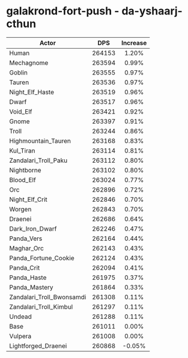 # galakrond-fort-push - da-yshaarj-cthun
| Actor | DPS | Increase |
|---|:---:|:---:|
|Human|264153|1.20%|
|Mechagnome|263594|0.99%|
|Goblin|263555|0.97%|
|Tauren|263536|0.97%|
|Night_Elf_Haste|263519|0.96%|
|Dwarf|263517|0.96%|
|Void_Elf|263421|0.92%|
|Gnome|263397|0.91%|
|Troll|263244|0.86%|
|Highmountain_Tauren|263168|0.83%|
|Kul_Tiran|263114|0.81%|
|Zandalari_Troll_Paku|263112|0.80%|
|Nightborne|263102|0.80%|
|Blood_Elf|263024|0.77%|
|Orc|262896|0.72%|
|Night_Elf_Crit|262846|0.70%|
|Worgen|262843|0.70%|
|Draenei|262686|0.64%|
|Dark_Iron_Dwarf|262246|0.47%|
|Panda_Vers|262164|0.44%|
|Maghar_Orc|262143|0.43%|
|Panda_Fortune_Cookie|262124|0.43%|
|Panda_Crit|262094|0.41%|
|Panda_Haste|261975|0.37%|
|Panda_Mastery|261864|0.33%|
|Zandalari_Troll_Bwonsamdi|261308|0.11%|
|Zandalari_Troll_Kimbul|261297|0.11%|
|Undead|261288|0.11%|
|Base|261011|0.00%|
|Vulpera|261008|0.00%|
|Lightforged_Draenei|260868|-0.05%|
